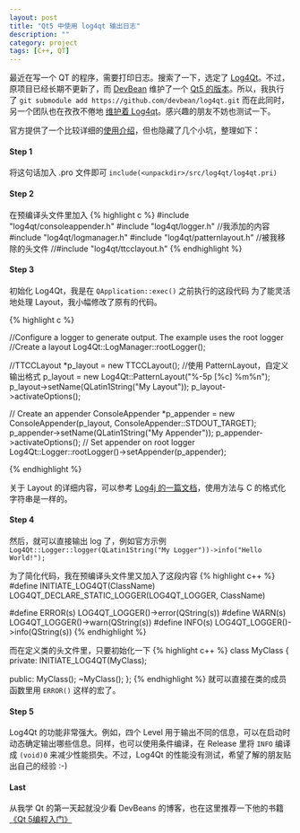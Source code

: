 ```yaml
---
layout: post
title: "Qt5 中使用 log4qt 输出日志"
description: ""
category: project 
tags: [C++, QT]
---
```


最近在写一个 QT 的程序，需要打印日志。搜索了一下，选定了 [Log4Qt][]。不过，原项目已经长期不更新了，而 [DevBean][db] 维护了一个 [Qt5 的版本][qt5]。所以，我执行了 `git submodule add https://github.com/devbean/log4qt.git` 而在此同时，另一个团队也在孜孜不倦地 [维护着 Log4qt][lq2]。感兴趣的朋友不妨也测试一下。

官方提供了一个比较详细的[使用介绍][Log4Qt]，但也隐藏了几个小坑，整理如下：

#### Step 1
将这句话加入 .pro 文件即可
`include(<unpackdir>/src/log4qt/log4qt.pri)`


#### Step 2
在预编译头文件里加入
{% highlight c %}
#include "log4qt/consoleappender.h"
#include "log4qt/logger.h"
//我添加的内容
#include "log4qt/logmanager.h"
#include "log4qt/patternlayout.h"
//被我移除的头文件
//#include "log4qt/ttcclayout.h"
{% endhighlight %}


#### Step 3
初始化 Log4Qt，我是在 `QApplication::exec()` 之前执行的这段代码
为了能灵活地处理 Layout，我小幅修改了原有的代码。

{% highlight c %}

//Configure a logger to generate output. The example uses the root logger
//Create a layout
Log4Qt::LogManager::rootLogger();

//TTCCLayout *p_layout = new TTCCLayout();
//使用 PatternLayout，自定义输出格式
p_layout = new Log4Qt::PatternLayout("%-5p [%c] %m%n");
p_layout->setName(QLatin1String("My Layout"));
p_layout->activateOptions();

// Create an appender
ConsoleAppender *p_appender = new ConsoleAppender(p_layout, ConsoleAppender::STDOUT_TARGET);
p_appender->setName(QLatin1String("My Appender"));
p_appender->activateOptions();
// Set appender on root logger
Log4Qt::Logger::rootLogger()->setAppender(p_appender);

{% endhighlight %}

关于 Layout 的详细内容，可以参考 [Log4j 的一篇文档][layout]，使用方法与 C 的格式化字符串是一样的。


#### Step 4
然后，就可以直接输出 log 了，例如官方示例  
`Log4Qt::Logger::logger(QLatin1String("My Logger"))->info("Hello World!");`

为了简化代码，我在预编译头文件里又加入了这段内容
{% highlight c++ %}
#define INITIATE_LOG4QT(ClassName) LOG4QT_DECLARE_STATIC_LOGGER(LOG4QT_LOGGER, ClassName)

#define ERROR(s) LOG4QT_LOGGER()->error(QString(s))
#define WARN(s) LOG4QT_LOGGER()->warn(QString(s))
#define INFO(s) LOG4QT_LOGGER()->info(QString(s))
{% endhighlight %}

而在定义类的头文件里，只要初始化一下
{% highlight c++ %}
class MyClass
{
private:
    INITIATE_LOG4QT(MyClass);

public:
    MyClass();
    ~MyClass();
};
{% endhighlight %}
就可以直接在类的成员函数里用 `ERROR()` 这样的宏了。

#### Step 5
Log4Qt 的功能非常强大。例如，四个 Level 用于输出不同的信息，可以在启动时动态确定输出哪些信息。同样，也可以使用条件编译，在 Release 里将 `INFO` 编译成 `(void)0` 来减少性能损失。不过，Log4Qt 的性能没有测试，希望了解的朋友贴出自己的经验 :-)

#### Last
从我学 Qt 的第一天起就没少看 DevBeans 的博客，也在这里推荐一下他的书籍
<a href="http://www.amazon.cn/gp/product/B00SALSVVG/ref=as_li_ss_tl?ie=UTF8&camp=536&creative=3132&creativeASIN=B00SALSVVG&linkCode=as2&tag=blo-23">《Qt 5编程入门》</a><img src="http://ir-cn.amazon-adsystem.com/e/ir?t=blo-23&l=as2&o=28&a=B00SALSVVG" width="1" height="1" border="0" alt="" style="border:none !important; margin:0px !important;" />


[layout]: https://logging.apache.org/log4j/1.2/apidocs/org/apache/log4j/PatternLayout.html
[Log4Qt]: http://log4qt.sourceforge.net/
[db]: http://www.devbean.net/
[qt5]: https://github.com/devbean/log4qt
[lq2]: https://gitorious.org/log4qt

